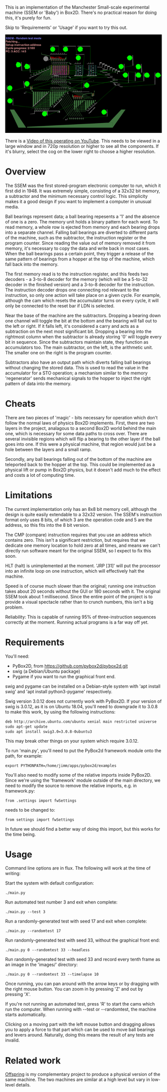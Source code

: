 This is an implementation of the Manchester Small-scale experimental machine (SSEM or 'Baby') in Box2D. There's no practical reason for doing this, it's purely for fun.

Skip to 'Requirements' or 'Usage' if you want to try this out.

![Box2D SSEM](illustration.png)

There is a [Video of this operating on YouTube](https://www.youtube.com/watch?v=wiy1e3GiJ9I&VQ=HD720&hd=1). This needs to be viewed in a large window and in 720p resolution or higher to see all the components. If it's blurry, select the cog on the lower right to choose a higher resolution.

Overview
========
The SSEM was the first stored-program electronic computer to run, which it first did in 1948. It was extremely simple, consisting of a 32x32 bit memory, a subtractor and the minimum necessary control logic. This simplicity makes it a good design if you want to implement a computer in unusual media.

Ball bearings represent data; a ball bearing repesents a '1' and the absence of one is a zero. The memory unit holds a binary pattern for each word. To read memory, a whole row is ejected from memory and each bearing drops into a separate channel. Falling ball bearings are diverted to different parts of the machine, such as the subtractor, the instruction register or the program counter. Since reading the value out of memory removed it from memory, it's necessary to copy the data and write back in most cases. When the ball bearings pass a certain point, they trigger a release of the same pattern of bearings from a hopper at the top of the machine, which fall back into the memory.

The first memory read is to the instruction register, and this feeds two decoders - a 3-to-8 decoder for the memory (which will be a 5-to-32 decoder in the finished version) and a 3-to-8 decoder for the instruction. The instruction decoder drops one connecting rod relevant to the instruction, so only one action will take place on a given cycle. For example, although the cam which resets the accumulator turns on every cycle, it will only be connected to the reset bar if LDN is selected.

Near the base of the machine are the subtractors. Dropping a bearing down one channel will toggle the bit at the bottom and the bearing will fall out to the left or right. If it falls left, it's considered a carry and acts as a subtraction on the next most significant bit. Dropping a bearing into the rightmost column when the subtractor is already storing '0' will toggle every bit in sequence. Since the subtractors maintain state, they function as accumulators too. The main subtractor, on the left, is the arithmetic unit. The smaller one on the right is the program counter.

Subtractors also have an output path which diverts falling ball bearings without changing the stored data. This is used to read the value in the accumulator for a STO operation; a mechanism similar to the memory 'regenerator' sends mechanical signals to the hopper to inject the right pattern of data into the memory.

Cheats
======
There are two pieces of 'magic' - bits necessary for operation which don't follow the normal laws of physics Box2D implements. First, there are two layers in the project, analagous to a second Box2D world behind the main one, which is necessary for some data paths to cross over. There are several invisible regions which will flip a bearing to the other layer if the ball goes into one. If this were a physical machine, that region would just be a hole between the layers and a small ramp.

Secondly, any ball bearings falling out of the bottom of the machine are teleported back to the hopper at the top. This could be implemented as a physical lift or pump in Box2D physics, but it doesn't add much to the effect and costs a lot of computing time.

Limitations
===========

The current implementation only has an 8x8 bit memory cell, although the design is quite easily extendable to a 32x32 version. The SSEM's instruction format only uses 8 bits, of which 3 are the operation code and 5 are the address, so this fits into the 8 bit version.

The CMP (compare) instruction requires that you use an address which contains zero. This isn't a significant restriction, but requires that we dedicate one memory location to hold zero at all times, and means we can't directly run software meant for the original SSEM, so I expect to fix this soon.

HLT (halt) is unimplemented at the moment. 'JRP [31]' will put the processor into an infinite loop on one instruction, which will effectively halt the machine.

Speed is of course much slower than the original; running one instruction takes about 20 seconds without the GUI or 180 seconds with it. The original SSEM took about 1 millisecond. Since the entire point of the project is to provide a visual spectacle rather than to crunch numbers, this isn't a big problem.

Reliability: This is capable of running 95% of three-instruction sequences correctly at the moment. Running actual programs is a far way off yet.

Requirements
============

You'll need:

* PyBox2D, from https://github.com/pybox2d/pybox2d.git
* swig (a Debian/Ubuntu package)
* Pygame if you want to run the graphical front end.

swig and pygame can be installed on a Debian-style system with 'apt install swig' and 'apt install python3-pygame' respectively.

Swig version 3.0.12 does not currently work with PyBox2D. If your version of swig is 3.0.12, as it is on Ubuntu 18.04, you'll need to downgrade it to 3.0.8 to make this work, by using the following instructions:

    deb http://archive.ubuntu.com/ubuntu xenial main restricted universe
    sudo apt-get update
    sudo apt install swig3.0=3.0.8-0ubuntu3

This may break other things on your system which require 3.0.12.

To run 'main.py', you'll need to put the PyBox2d framework module onto the path, for example:

    export PYTHONPATH=/home/jimm/apps/pybox2d/examples

You'll also need to modify some of the relative imports inside PyBox2D. Since we're using the 'framework' module outside of the main directory, we need to modify the source to remove the relative imports, e.g. in framework.py:

    from .settings import fwSettings

needs to be changed to:

    from settings import fwSettings

In future we should find a better way of doing this import, but this works for the time being.

Usage
=====

Command line options are in flux. The following will work at the time of writing:

Start the system with default configuration:

    ./main.py

Run automated test number 3 and exit when complete:

    ./main.py --test 3

Run a randomly-generated test with seed 17 and exit when complete:

    ./main.py --randomtest 17

Run randomly-generated test with seed 33, without the graphical front end:

    ./main.py 0 --randomtest 33 --headless

Run randomly-generated test with seed 33 and record every tenth frame as an image in the 'images/' directory:

    ./main.py 0 --randomtest 33 --timelapse 10

Once running, you can pan around with the arrow keys or by dragging with the right mouse button. You can zoom in by pressing 'Z' and out by pressing 'X'.

If you're not running an automated test, press 'R' to start the cams which run the computer. When running with --test or --randomtest, the machine starts automatically.

Clicking on a moving part with the left mouse button and dragging allows you to apply a force to that part which can be used to move ball bearings and levers around. Naturally, doing this means the result of any tests are invalid.

Related work
============

[Offspring](https://github.com/jmacarthur/offspring) is my complementary project to produce a physical version of the same machine. The two machines are similar at a high level but vary in low-level details.